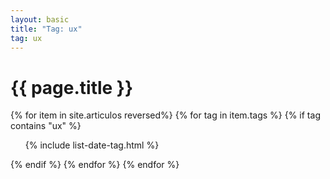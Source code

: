 ```yaml
---
layout: basic
title: "Tag: ux"
tag: ux
---
```


<h1>{{ page.title }}</h1>

{% for item in site.articulos reversed%}
{% for tag in item.tags %}
{% if tag contains "ux" %}
<ul>
    {% include list-date-tag.html %}
</ul>
{% endif %}
{% endfor %}
{% endfor %}